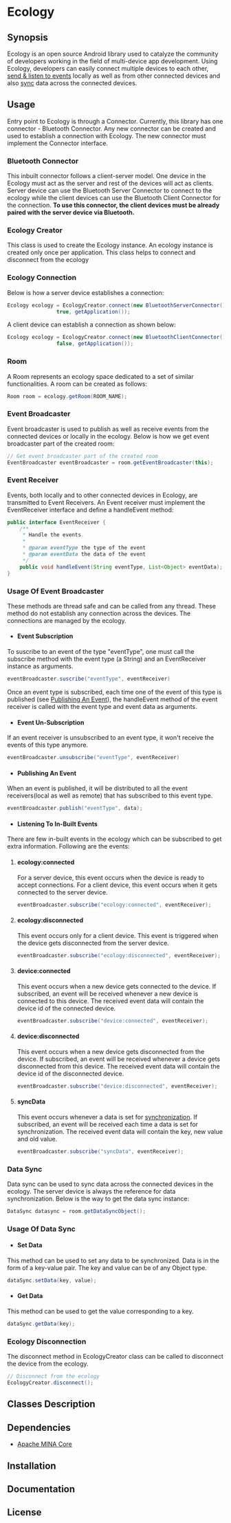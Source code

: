 # Ecology

## Synopsis

Ecology is an open source Android library used to catalyze the community of developers working in the field of multi-device app development. Using Ecology, developers can easily connect multiple devices to each other, [send & listen to events](#event-broadcaster) locally as well as from other connected devices and also [sync](#data-sync) data across the connected devices.

## Usage

Entry point to Ecology is through a Connector. Currently, this library has one connector - Bluetooth Connector. Any new connector can be created and used to establish a connection with Ecology. The new connector must implement the Connector interface.

### Bluetooth Connector

This inbuilt connector follows a client-server model. One device in the Ecology must act as the server and rest of the devices will act as clients. Server device can use the Bluetooth Server Connector to connect to the ecology while the client devices can use the Bluetooth Client Connector for the connection. **To use this connector, the client devices must be already paired with the server device via Bluetooth.**

### Ecology Creator

This class is used to create the Ecology instance. An ecology instance is created only once per application. This class helps to connect and disconnect from the ecology

### Ecology Connection

Below is how a server device establishes a connection:

```java
Ecology ecology = EcologyCreator.connect(new BluetoothServerConnector(), this, "Phone", 
                true, getApplication());
```

A client device can establish a connection as shown below:

```java
Ecology ecology = EcologyCreator.connect(new BluetoothClientConnector(), this, "Watch",
                false, getApplication());
```

### Room

A Room represents an ecology space dedicated to a set of similar functionalities. A room can be created as follows:

```java
Room room = ecology.getRoom(ROOM_NAME);
```

### Event Broadcaster

Event broadcaster is used to publish as well as receive events from the connected devices or locally in the ecology. Below is how we get event broadcaster part of the created room:

```java
// Get event broadcaster part of the created room
EventBroadcaster eventBroadcaster = room.getEventBroadcaster(this);
```

### Event Receiver

Events, both locally and to other connected devices in Ecology, are transmitted to Event Receivers. An Event receiver must implement the EventReceiver interface and define a handleEvent method:

```java
public interface EventReceiver {
    /**
     * Handle the events.
     *
     * @param eventType the type of the event
     * @param eventData the data of the event
     */
    public void handleEvent(String eventType, List<Object> eventData);
}
```

### Usage Of Event Broadcaster

These methods are thread safe and can be called from any thread. These method do not establish any connection across the devices. The connections are managed by the ecology.

- #### Event Subscription

To suscribe to an event of the type "eventType", one must call the subscribe method with the event type (a String) and an EventReceiver instance as arguments.

```java
eventBroadcaster.suscribe("eventType", eventReceiver)
```
Once an event type is subscribed, each time one of the event of this type is published (see [Publishing An Event](#publishing-an-event)), the handleEvent method of the event receiver is called with the event type and event data as arguments.

- #### Event Un-Subscription

If an event receiver is unsubscribed to an event type, it won't receive the events of this type anymore.

```java
eventBroadcaster.unsubscribe("eventType", eventReceiver)
```

- #### Publishing An Event

When an event is published, it will be distributed to all the event receivers(local as well as remote) that has subscribed to this event type.

```java
eventBroadcaster.publish("eventType", data);
```
- #### Listening To In-Built Events

There are few in-built events in the ecology which can be subscribed to get extra information. Following are the events:

  1. #### ecology:connected
     For a server device, this event occurs when the device is ready to accept connections. For a client device, this event occurs when      it gets connected to the server device.
     ```java
     eventBroadcaster.subscribe("ecology:connected", eventReceiver);
     ```
     
  2. #### ecology:disconnected
     This event occurs only for a client device. This event is triggered when the device gets disconnected from the server device.
     ```java
     eventBroadcaster.subscribe("ecology:disconnected", eventReceiver);
     ```
     
  3. #### device:connected
     This event occurs when a new device gets connected to the device. If subscribed, an event will be received whenever a new device is
     connected to this device. The received event data will contain the device id of the connected device.
     ```java
     eventBroadcaster.subscribe("device:connected", eventReceiver);
     ```
     
  4. #### device:disconnected
     This event occurs when a new device gets disconnected from the device. If subscribed, an event will be received whenever a device
     gets disconnected from this device. The received event data will contain the device id of the disconnected device.
     ```java
     eventBroadcaster.subscribe("device:disconnected", eventReceiver);
     ```

  5. #### syncData
     This event occurs whenever a data is set for [synchronization](#data-sync). If subscribed, an event will be received each time a 
     data is set for synchronization. The received event data will contain the key, new value and old value.
     ```java
     eventBroadcaster.subscribe("syncData", eventReceiver);
     ```
  
### Data Sync

Data sync can be used to sync data across the connected devices in the ecology. The server device is always the reference for data synchronization. Below is the way to get the data sync instance:

```java
DataSync datasync = room.getDataSyncObject();
```

### Usage Of Data Sync

- #### Set Data

This method can be used to set any data to be synchronized. Data is in the form of a key-value pair. The key and value can be of any Object type.

```java
dataSync.setData(key, value);
```
- #### Get Data

This method can be used to get the value corresponding to a key. 

```java
dataSync.getData(key);
```
### Ecology Disconnection

The disconnect method in EcologyCreator class can be called to disconnect the device from the ecology.

```java
// Disconnect from the ecology
EcologyCreator.disconnect();
```

## Classes Description

## Dependencies

- [Apache MINA Core](https://mvnrepository.com/artifact/org.apache.mina/mina-core/3.0.0-M2)

## Installation

## Documentation

## License
